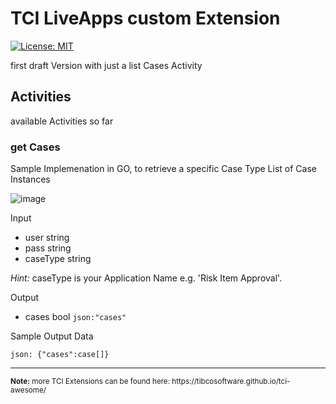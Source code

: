 # TCI LiveApps custom Extension
[![License: MIT](https://img.shields.io/badge/License-MIT-yellow.svg)](https://opensource.org/licenses/MIT)

first draft Version with just a list Cases Activity

## Activities
available Activities so far

### get Cases
Sample Implemenation in GO, to retrieve a specific Case Type List of Case Instances

![image](../../screenshots/nonyet.png?raw=true "TCI Screenshot")

Input
- user                  string
- pass                  string
- caseType              string

<i>Hint:</i> caseType is your Application Name e.g. 'Risk Item Approval'.

Output
- cases               bool   `json:"cases"`
  
Sample Output Data

``json:
{"cases":case[]}
``

<hr>
<sub><b>Note:</b> more TCI Extensions can be found here: https://tibcosoftware.github.io/tci-awesome/ </sub>
